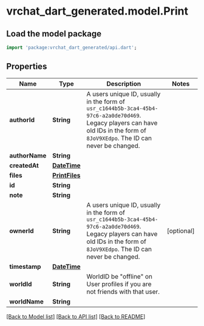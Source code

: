 # vrchat_dart_generated.model.Print

## Load the model package
```dart
import 'package:vrchat_dart_generated/api.dart';
```

## Properties
Name | Type | Description | Notes
------------ | ------------- | ------------- | -------------
**authorId** | **String** | A users unique ID, usually in the form of `usr_c1644b5b-3ca4-45b4-97c6-a2a0de70d469`. Legacy players can have old IDs in the form of `8JoV9XEdpo`. The ID can never be changed. | 
**authorName** | **String** |  | 
**createdAt** | [**DateTime**](DateTime.md) |  | 
**files** | [**PrintFiles**](PrintFiles.md) |  | 
**id** | **String** |  | 
**note** | **String** |  | 
**ownerId** | **String** | A users unique ID, usually in the form of `usr_c1644b5b-3ca4-45b4-97c6-a2a0de70d469`. Legacy players can have old IDs in the form of `8JoV9XEdpo`. The ID can never be changed. | [optional] 
**timestamp** | [**DateTime**](DateTime.md) |  | 
**worldId** | **String** | WorldID be \"offline\" on User profiles if you are not friends with that user. | 
**worldName** | **String** |  | 

[[Back to Model list]](../README.md#documentation-for-models) [[Back to API list]](../README.md#documentation-for-api-endpoints) [[Back to README]](../README.md)


